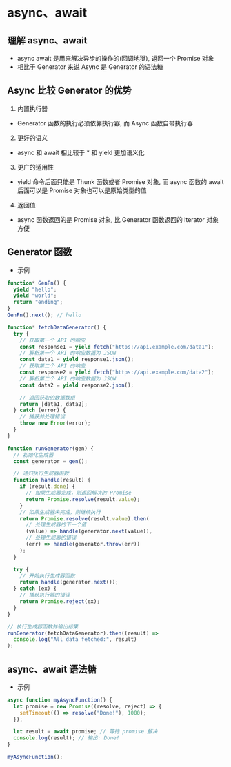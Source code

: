 # async、await

## 理解 async、await

- async await 是用来解决异步的操作的(回调地狱), 返回一个 Promise 对象
- 相比于 Generator 来说 Async 是 Generator 的语法糖

## Async 比较 Generator 的优势

1. 内置执行器

- Generator 函数的执行必须依靠执行器, 而 Async 函数自带执行器

2. 更好的语义

- async 和 await 相比较于 \* 和 yield 更加语义化

3. 更广的适用性

- yield 命令后面只能是 Thunk 函数或者 Promise 对象, 而 async 函数的 await 后面可以是 Promise 对象也可以是原始类型的值

4. 返回值

- async 函数返回的是 Promise 对象, 比 Generator 函数返回的 lterator 对象方便

## Generator 函数

- 示例

```js
function* GenFn() {
  yield "hello";
  yield "world";
  return "ending";
}
GenFn().next(); // hello

function* fetchDataGenerator() {
  try {
    // 获取第一个 API 的响应
    const response1 = yield fetch("https://api.example.com/data1");
    // 解析第一个 API 的响应数据为 JSON
    const data1 = yield response1.json();
    // 获取第二个 API 的响应
    const response2 = yield fetch("https://api.example.com/data2");
    // 解析第二个 API 的响应数据为 JSON
    const data2 = yield response2.json();

    // 返回获取的数据数组
    return [data1, data2];
  } catch (error) {
    // 捕获并处理错误
    throw new Error(error);
  }
}

function runGenerator(gen) {
  // 初始化生成器
  const generator = gen();

  // 递归执行生成器函数
  function handle(result) {
    if (result.done) {
      // 如果生成器完成，则返回解决的 Promise
      return Promise.resolve(result.value);
    }
    // 如果生成器未完成，则继续执行
    return Promise.resolve(result.value).then(
      // 处理生成器的下一个值
      (value) => handle(generator.next(value)),
      // 处理生成器的错误
      (err) => handle(generator.throw(err))
    );
  }

  try {
    // 开始执行生成器函数
    return handle(generator.next());
  } catch (ex) {
    // 捕获执行器的错误
    return Promise.reject(ex);
  }
}

// 执行生成器函数并输出结果
runGenerator(fetchDataGenerator).then((result) =>
  console.log("All data fetched:", result)
);
```

## async、await 语法糖

- 示例

```js
async function myAsyncFunction() {
  let promise = new Promise((resolve, reject) => {
    setTimeout(() => resolve("Done!"), 1000);
  });

  let result = await promise; // 等待 promise 解决
  console.log(result); // 输出: Done!
}

myAsyncFunction();
```

